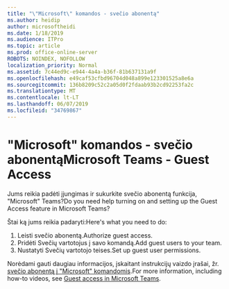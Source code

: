 ```yaml
---
title: "\"Microsoft\" komandos - svečio abonentą"
ms.author: heidip
author: microsoftheidi
ms.date: 1/18/2019
ms.audience: ITPro
ms.topic: article
ms.prod: office-online-server
ROBOTS: NOINDEX, NOFOLLOW
localization_priority: Normal
ms.assetid: 7c44ed9c-e944-4a4a-b36f-81b637131a9f
ms.openlocfilehash: e49caf53cfbd96704d048a899e123301525a8e6a
ms.sourcegitcommit: 136b8209c52c2a05d0f2fdaab93b2cd92253fa2c
ms.translationtype: MT
ms.contentlocale: lt-LT
ms.lasthandoff: 06/07/2019
ms.locfileid: "34769867"
---
```

# <a name="microsoft-teams---guest-access"></a><span data-ttu-id="c658a-102">"Microsoft" komandos - svečio abonentą</span><span class="sxs-lookup"><span data-stu-id="c658a-102">Microsoft Teams - Guest Access</span></span>

<span data-ttu-id="c658a-103">Jums reikia padėti įjungimas ir sukurkite svečio abonentą funkcija, "Microsoft" Teams?</span><span class="sxs-lookup"><span data-stu-id="c658a-103">Do you need help turning on and setting up the Guest Access feature in Microsoft Teams?</span></span>

<span data-ttu-id="c658a-104">Štai ką jums reikia padaryti:</span><span class="sxs-lookup"><span data-stu-id="c658a-104">Here's what you need to do:</span></span>

1. <span data-ttu-id="c658a-105">Leisti svečio abonentą.</span><span class="sxs-lookup"><span data-stu-id="c658a-105">Authorize guest access.</span></span>
1. <span data-ttu-id="c658a-106">Pridėti Svečių vartotojus į savo komandą.</span><span class="sxs-lookup"><span data-stu-id="c658a-106">Add guest users to your team.</span></span>
1. <span data-ttu-id="c658a-107">Nustatyti Svečių vartotojo teises.</span><span class="sxs-lookup"><span data-stu-id="c658a-107">Set up guest user permissions.</span></span>

<span data-ttu-id="c658a-108">Norėdami gauti daugiau informacijos, įskaitant instrukcijų vaizdo įrašai, žr. [svečio abonentą į "Microsoft" komandomis](https://docs.microsoft.com/microsoftteams/guest-access).</span><span class="sxs-lookup"><span data-stu-id="c658a-108">For more information, including how-to videos, see [Guest access in Microsoft Teams](https://docs.microsoft.com/microsoftteams/guest-access).</span></span>

